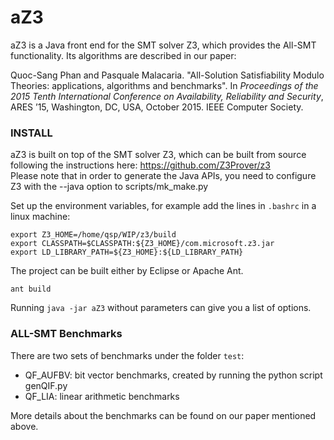 # aZ3
aZ3 is a Java front end for the SMT solver Z3, which provides the All-SMT functionality. Its algorithms are described in our paper:  

Quoc-Sang Phan and Pasquale Malacaria. "All-Solution Satisfiability Modulo Theories: applications, algorithms and benchmarks". In *Proceedings of the 2015 Tenth International Conference on Availability, Reliability and Security*, ARES ’15, Washington, DC, USA, October 2015. IEEE Computer Society.

### INSTALL
aZ3 is built on top of the SMT solver Z3, which can be built from source following the instructions here: https://github.com/Z3Prover/z3  
Please note that in order to generate the Java APIs, you need to configure Z3 with the --java option to scripts/mk_make.py

Set up the environment variables, for example add the lines in `.bashrc` in a linux machine:  
```
export Z3_HOME=/home/qsp/WIP/z3/build  
export CLASSPATH=$CLASSPATH:${Z3_HOME}/com.microsoft.z3.jar  
export LD_LIBRARY_PATH=${Z3_HOME}:${LD_LIBRARY_PATH}
```
The project can be built either by Eclipse or Apache Ant.
```
ant build
```
Running `java -jar aZ3` without parameters can give you a list of options.
### ALL-SMT Benchmarks
There are two sets of benchmarks under the folder `test`:
  - QF_AUFBV: bit vector benchmarks, created by running the python script genQIF.py
  - QF_LIA: linear arithmetic benchmarks  
  
More details about the benchmarks can be found on our paper mentioned above.
